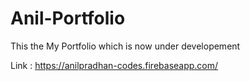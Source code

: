 # Anil-Portfolio
This the My Portfolio which is now under developement

Link : https://anilpradhan-codes.firebaseapp.com/
